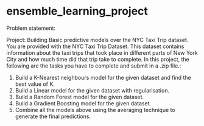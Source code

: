 # ensemble_learning_project

Problem statement:

Project: Building Basic predictive models over the NYC Taxi Trip dataset.
You are provided with the NYC Taxi Trip Dataset. This dataset contains information about the
taxi trips that took place in different parts of New York City and how much time did that trip take
to complete.
In this project, the following are the tasks you have to complete and submit in a .zip file.:
1. Build a K-Nearest neighbours model for the given dataset and find the best value of K.
2. Build a Linear model for the given dataset with regularisation.
3. Build a Random Forest model for the given dataset.
4. Build a Gradient Boosting model for the given dataset.
5. Combine all the models above using the averaging technique to generate the final
predictions.
